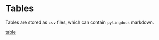 # Tables

Tables are stored as `csv` files, which can contain `pylingdocs` markdown.


[table](onetable)